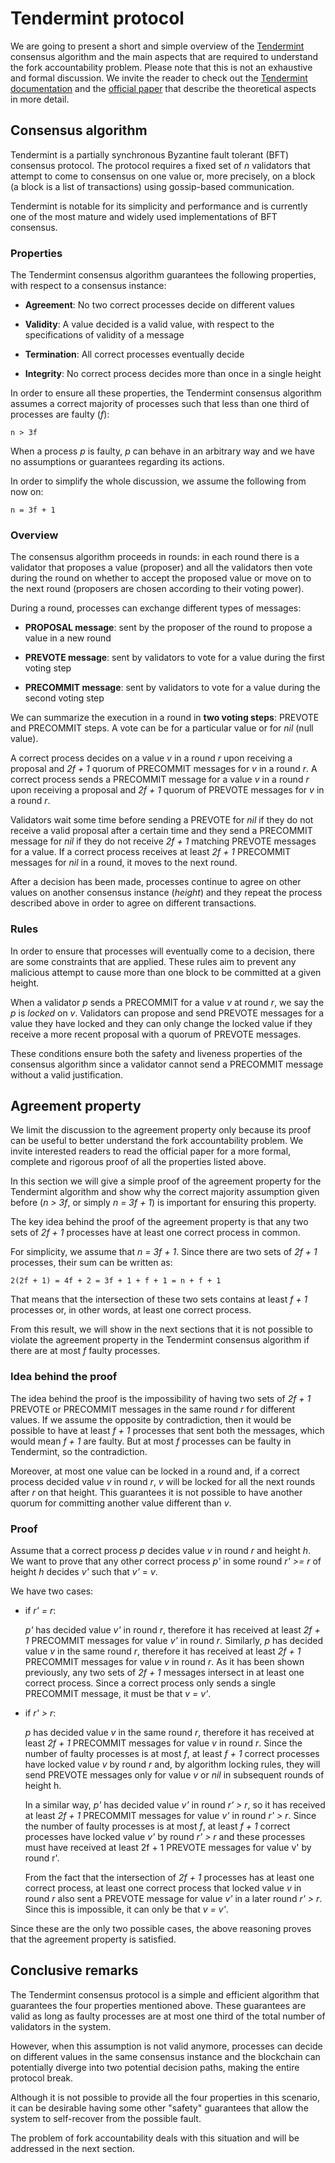 # Tendermint protocol

We are going to present a short and simple overview of the [Tendermint](https://github.com/tendermint) consensus algorithm and the main aspects that are required to understand the fork accountability problem. 
Please note that this is not an exhaustive and formal discussion. We invite the reader to check out the [Tendermint documentation](https://docs.tendermint.com/master/) and the [official paper](https://arxiv.org/abs/1807.04938) that describe the theoretical aspects in more detail.   

## Consensus algorithm

Tendermint is a partially synchronous Byzantine fault tolerant (BFT) consensus protocol. The protocol requires a fixed set of *n* validators that attempt to come to consensus on one value or, more precisely, on a block (a block is a list of transactions) using gossip-based communication. 

Tendermint is notable for its simplicity and performance and is currently one of the most mature and widely used implementations of BFT consensus.

### Properties 

The Tendermint consensus algorithm guarantees the following properties, with respect to a consensus instance:

- **Agreement**: No two correct processes decide on different values

- **Validity**: A value decided is a valid value, with respect to the specifications of validity of a message

- **Termination**: All correct processes eventually decide

- **Integrity**: No correct process decides more than once in a single height 

In order to ensure all these properties, the Tendermint consensus algorithm assumes a correct majority of processes such that less than one third of processes are faulty (*f*):
 
    n > 3f
 
When a process *p* is faulty, *p* can behave in an arbitrary way and we have no assumptions or guarantees regarding its actions.
 
In order to simplify the whole discussion, we assume the following from now on:
 
    n = 3f + 1

### Overview

The consensus algorithm proceeds in rounds: in each round there is a validator that proposes a value (proposer) and all the validators then vote during the round on whether to accept the proposed value or move on to the next round (proposers are chosen according to their voting power).

During a round, processes can exchange different types of messages:
 
- **PROPOSAL message**: sent by the proposer of the round to propose a value in a new round

- **PREVOTE message**: sent by validators to vote for a value during the first voting step

- **PRECOMMIT message**: sent by validators to vote for a value during the second voting step
 
We can summarize the execution in a round in **two voting steps**: PREVOTE and PRECOMMIT steps. A vote can be for a particular value or for *nil* (null value).

A correct process decides on a value *v* in a round *r* upon receiving a proposal and *2f + 1* quorum of PRECOMMIT messages for *v* in a round *r*. 
A correct process sends a PRECOMMIT message for a value *v* in a round *r* upon receiving a proposal and *2f + 1* quorum of PREVOTE messages for *v* in a round *r*.

Validators wait some time before sending a PREVOTE for *nil* if they do not receive a valid proposal after a certain time and they send a PRECOMMIT message for *nil* if they do not receive *2f + 1* matching PREVOTE messages for a value.
If a correct process receives at least *2f + 1* PRECOMMIT messages for *nil* in a round, it moves to the next round.

After a decision has been made, processes continue to agree on other values on another consensus instance (*height*) and they repeat the process described above in order to agree on different transactions.

### Rules

In order to ensure that processes will eventually come to a decision, there are some constraints that are applied. These rules aim to prevent any malicious attempt to cause more than one block to be committed at a given height. 

When a validator *p* sends a PRECOMMIT for a value *v* at round *r*, we say the *p* is *locked* on *v*. Validators can propose and send PREVOTE messages for a value they have locked and they can only change the locked value if they receive a more recent proposal with a quorum of PREVOTE messages. 

These conditions ensure both the safety and liveness properties of the consensus algorithm since a validator cannot send a PRECOMMIT message without a valid justification.

## Agreement property

We limit the discussion to the agreement property only because its proof can be useful to better understand the fork accountability problem. 
We invite interested readers to read the official paper for a more formal, complete and rigorous proof of all the properties listed above.

In this section we will give a simple proof of the agreement property for the Tendermint algorithm and show why the correct majority assumption given before (*n > 3f*, or simply *n = 3f + 1*) is important for ensuring this property.

The key idea behind the proof of the agreement property is that any two sets of *2f + 1* processes have at least one correct process in common.

For simplicity, we assume that *n = 3f + 1*.
Since there are two sets of *2f + 1* processes, their sum can be written as:
 
    2(2f + 1) = 4f + 2 = 3f + 1 + f + 1 = n + f + 1
     
That means that the intersection of these two sets contains at least *f + 1* processes or, in other words, at least one correct process.  

From this result, we will show in the next sections that it is not possible to violate the agreement property in the Tendermint consensus algorithm if there are at most *f* faulty processes.

### Idea behind the proof

The idea behind the proof is the impossibility of having two sets of *2f + 1* PREVOTE or PRECOMMIT messages in the same round *r* for different values. If we assume the opposite by contradiction, then it would be possible to have at least *f + 1* processes that sent both the messages, which would mean *f + 1* are faulty. But at most *f* processes can be faulty in Tendermint, so the contradiction.

Moreover, at most one value can be locked in a round and, if a correct process decided value *v* in round *r*, *v* will be locked for all the next rounds after *r* on that height. This guarantees it is not possible to have another quorum for committing another value different than *v*.
### Proof

Assume that a correct process *p* decides value *v* in round *r* and height *h*. We want to prove that any other correct process *p'* in some round *r' >= r* of height *h* decides *v'* such that *v'* = *v*.

We have two cases:

- if *r' = r*: 

    *p'* has decided value *v'* in round *r*, therefore it has received at least *2f + 1* PRECOMMIT messages for value *v'* in round *r*. 
    Similarly, *p* has decided value *v* in the same round *r*, therefore it has received at least *2f + 1* PRECOMMIT messages for value *v* in round *r*. 
    As it has been shown previously, any two sets of *2f + 1* messages intersect in at least one correct process. Since a correct process only sends a single PRECOMMIT message, it must be that *v = v'*.  

- if *r' > r*:
        
    *p* has decided value *v* in the same round *r*, therefore it has received at least *2f + 1* PRECOMMIT messages for value *v* in round *r*.
    Since the number of faulty processes is at most *f*, at least *f + 1* correct processes have locked value *v* by round *r* and, by algorithm locking rules, they will send PREVOTE messages only for value *v* or *nil* in subsequent rounds of height h.
    
    In a similar way, *p'* has decided value *v'* in round *r' > r*, so it has received at least *2f + 1* PRECOMMIT messages for value *v'* in round *r' > r*. 
    Since the number of faulty processes is at most *f*, at least *f + 1* correct processes have locked value *v'* by round *r' > r* and these processes must have received at least 2f + 1 PREVOTE messages for value v' by round r'.
    
    From the fact that the intersection of *2f + 1* processes has at least one correct process, at least one correct process that locked value *v* in round *r* also sent a PREVOTE message for value *v'* in a later round *r' > r*. 
    Since this is impossible, it can only be that *v = v'*.

Since these are the only two possible cases, the above reasoning proves that the agreement property is satisfied.

## Conclusive remarks

The Tendermint consensus protocol is a simple and efficient algorithm that guarantees the four properties mentioned above. These guarantees are valid as long as faulty processes are at most one third of the total number of validators in the system.

However, when this assumption is not valid anymore, processes can decide on different values in the same consensus instance and the blockchain can potentially diverge into two potential decision paths, making the entire protocol break.

Although it is not possible to provide all the four properties in this scenario, it can be desirable having some other "safety" guarantees that allow the system to self-recover from the possible fault. 

The problem of fork accountability deals with this situation and will be addressed in the next section.
